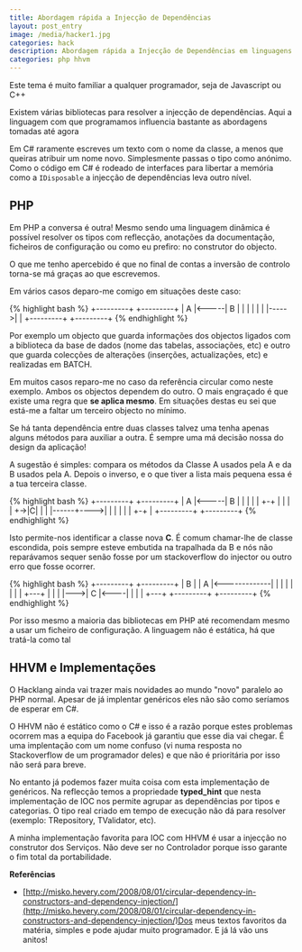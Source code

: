 ```yaml
---
title: Abordagem rápida a Injecção de Dependências
layout: post_entry
image: /media/hacker1.jpg
categories: hack
description: Abordagem rápida a Injecção de Dependências em linguagens de programação
categories: php hhvm
---
```


Este tema é muito familiar a qualquer programador, seja de Javascript ou C++

Existem várias bibliotecas para resolver a injecção de dependências. Aqui a linguagem com que programamos influencia bastante as abordagens tomadas até agora

Em C# raramente escreves um texto com o nome da classe, a menos que queiras atribuir um nome novo. Simplesmente passas o tipo como anónimo. Como o código em C# é rodeado de interfaces para libertar a memória como a `IDisposable` a injecção de dependências leva outro nível.

## PHP

Em PHP a conversa é outra! Mesmo sendo uma linguagem dinâmica é possível resolver os tipos com reflecção, anotações da documentação, ficheiros de configuração ou como eu prefiro: no construtor do objecto.

O que me tenho apercebido é que no final de contas a inversão de controlo torna-se má graças ao que escrevemos.

Em vários casos deparo-me comigo em situações deste caso:

{% highlight bash %}
+---------+      +---------+
|    A    |<-----|    B    |
|         |      |         |
|         |----->|         |
+---------+      +---------+
{% endhighlight %}

Por exemplo um objecto que guarda informações dos objectos ligados com a biblioteca da base de dados (nome das tabelas, associações, etc) e outro que guarda colecções de alterações (inserções, actualizações, etc) e realizadas em BATCH.

Em muitos casos reparo-me no caso da referência circular como neste exemplo. Ambos os objectos dependem do outro. O mais engraçado é que existe uma regra que **se aplica mesmo**. Em situações destas eu sei que está-me a faltar um terceiro objecto no mínimo.

Se há tanta dependência entre duas classes talvez uma tenha apenas alguns métodos para auxiliar a outra. É sempre uma má decisão nossa do design da aplicação!

A sugestão é simples: compara os métodos da Classe A usados pela A e da B usados pela A. Depois o inverso, e o que tiver a lista mais pequena essa é a tua terceira classe.

{% highlight bash %}
  +---------+      +---------+
  |    A    |<-----|  B      |
  |         |      |  |  +-+ |
  |         |      |  +->|C| |
  |         |------+---->| | |
  |         |      |     +-+ |
  +---------+      +---------+
{% endhighlight %}

Isto permite-nos identificar a classe nova **C**. É comum chamar-lhe de classe escondida, pois sempre esteve embutida na trapalhada da B e nós não reparávamos sequer senão fosse por um stackoverflow do injector ou outro erro que fosse ocorrer.

{% highlight bash %}
                           +---------+
  +---------+              |    B    |
  |    A    |<-------------|         |
  |         |              |         |
  |         |    +---+     |         |
  |         |--->| C |<----|         |
  |         |    +---+     +---------+
  +---------+
{% endhighlight %}

Por isso mesmo a maioria das bibliotecas em PHP até recomendam mesmo a usar um ficheiro de configuração. A linguagem não é estática, há que tratá-la como tal

## HHVM e Implementações

O Hacklang ainda vai trazer mais novidades ao mundo "novo" paralelo ao PHP normal. Apesar de já implentar genéricos eles não são como seríamos de esperar em C#.

O HHVM não é estático como o C# e isso é a razão porque estes problemas ocorrem mas a equipa do Facebook já garantiu que esse dia vai chegar. É uma implentação com um nome confuso (vi numa resposta no Stackoverflow de um programador deles) e que não é prioritária por isso não será para breve.

No entanto já podemos fazer muita coisa com esta implementação de genéricos. Na reflecção temos a propriedade **typed_hint** que nesta implementação de IOC nos permite agrupar as dependências por tipos e categorias. O tipo real criado em tempo de execução não dá para resolver (exemplo: TRepository, TValidator, etc).

A minha implementação favorita para IOC com HHVM é usar a injecção no construtor dos Serviços. Não deve ser no Controlador porque isso garante o fim total da portabilidade.


**Referências**

- [http://misko.hevery.com/2008/08/01/circular-dependency-in-constructors-and-dependency-injection/](http://misko.hevery.com/2008/08/01/circular-dependency-in-constructors-and-dependency-injection/)Dos meus textos favoritos da matéria, simples e pode ajudar muito programador. E já lá vão uns anitos!
